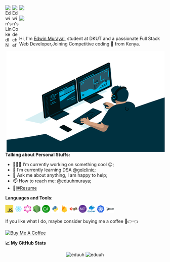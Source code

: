 <img src="https://media.giphy.com/media/hvRJCLFzcasrR4ia7z/giphy.gif" width="25px">

<a href="https://www.linkedin.com/in/eduuh/">
  <img align="left" alt="Edwin's LinkedIN" width="22px" src="https://raw.githubusercontent.com/peterthehan/peterthehan/master/assets/linkedin.svg" />
</a>

<a href="https://www.codechef.com/users/eduuh">
  <img align="left" alt="Edwin's Codechef" width="22px" src="https://iconhelper.cn/svg/brands/codechef.svg" />
</a>

![](https://estruyf-github.azurewebsites.net/api/VisitorHit?user=eduuh&countColor=%237B1E7A)

<br />

Hi, I'm [Edwin Muraya!](http://eduuh.me), student at DKUT and a passionate Full Stack Web Developer,Joining Competitive coding 🚀 from Kenya.

  <img align="right" alt="GIF" src="https://github.com/apoorvdwi/apoorvdwi/blob/master/code.gif?raw=true" width="500" height="320" />
  
**Talking about Personal Stuffs:**

- 👨🏽‍💻 I’m currently working on something cool :wink:;
- 🌱 I’m currently learning DSA @[golclinic](https://golclinics.github.io/); 
- 💬 Ask me about anything, I am happy to help;
- 📫 How to reach me: [@eduuhmuraya](https://www.twitter.com/eduuhmuraya/);
- 📝[@Resume]()

**Languages and Tools:**  

<code><img height="25" src="https://raw.githubusercontent.com/github/explore/80688e429a7d4ef2fca1e82350fe8e3517d3494d/topics/javascript/javascript.png"></code>
<code><img height="25" src="https://raw.githubusercontent.com/github/explore/80688e429a7d4ef2fca1e82350fe8e3517d3494d/topics/react/react.png"></code>
<code><img height="25" src="https://raw.githubusercontent.com/github/explore/5c058a388828bb5fde0bcafd4bc867b5bb3f26f3/topics/graphql/graphql.png"></code>
<code><img height="25" src="https://raw.githubusercontent.com/github/explore/80688e429a7d4ef2fca1e82350fe8e3517d3494d/topics/nodejs/nodejs.png"></code>
<code><img height="25" src="https://raw.githubusercontent.com/github/explore/80688e429a7d4ef2fca1e82350fe8e3517d3494d/topics/csharp/csharp.png"></code>
<code><img height="25" src="https://raw.githubusercontent.com/github/explore/80688e429a7d4ef2fca1e82350fe8e3517d3494d/topics/python/python.png"></code>
<code><img height="25" src="https://raw.githubusercontent.com/github/explore/80688e429a7d4ef2fca1e82350fe8e3517d3494d/topics/firebase/firebase.png"></code>
<code><img height="25" src="https://raw.githubusercontent.com/github/explore/80688e429a7d4ef2fca1e82350fe8e3517d3494d/topics/git/git.png"></code>
<code><img height="25" src="https://raw.githubusercontent.com/github/explore/80688e429a7d4ef2fca1e82350fe8e3517d3494d/topics/dotnet/dotnet.png"></code>
<code><img height="25" src="https://raw.githubusercontent.com/github/explore/80688e429a7d4ef2fca1e82350fe8e3517d3494d/topics/docker/docker.png"></code>
<code><img height="25" src="https://raw.githubusercontent.com/github/explore/80688e429a7d4ef2fca1e82350fe8e3517d3494d/topics/kubernetes/kubernetes.png"></code>
<code><img height="25" src="https://raw.githubusercontent.com/github/explore/80688e429a7d4ef2fca1e82350fe8e3517d3494d/topics/bash/bash.png"></code>


If you like what I do, maybe consider buying me a coffee 🥺👉👈

<a href="https://www.buymeacoffee.com/eduuh" target="_blank"><img src="https://cdn.buymeacoffee.com/buttons/v2/default-red.png" alt="Buy Me A Coffee" width ="150px" ></a>

**📈 My GitHub Stats**


<p align="center"> <img src="https://github-readme-stats.vercel.app/api?username=eduuh&show_icons=true&theme=gotham" alt="eduuh" />  <img src="https://github-readme-stats.vercel.app/api/top-langs/?username=eduuh&layout=compact&show_icons=true&theme=gotham" alt="eduuh" /></p>
